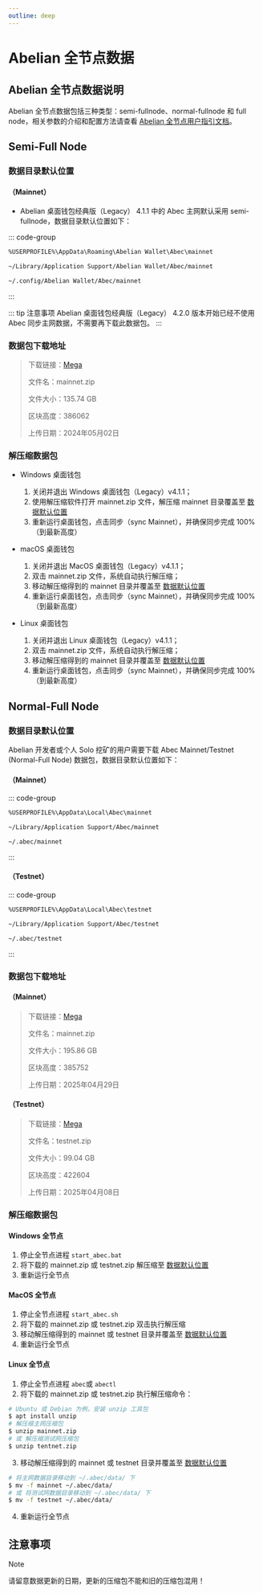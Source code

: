 ```yaml
---
outline: deep
---
```


# Abelian 全节点数据

## Abelian 全节点数据说明

Abelian 全节点数据包括三种类型：semi-fullnode、normal-fullnode 和 full node，相关参数的介绍和配置方法请查看 [Abelian 全节点用户指引文档](/zh/guide/cli-full-node#_2-配置-abec)。

## Semi-Full Node

### 数据目录默认位置

#### （Mainnet）

- Abelian 桌面钱包经典版（Legacy） 4.1.1 中的 Abec 主网默认采用 semi-fullnode，数据目录默认位置如下：

::: code-group

```txt [Windows]
%USERPROFILE%\AppData\Roaming\Abelian Wallet\Abec\mainnet
```

```txt [MacOS]
~/Library/Application Support/Abelian Wallet/Abec/mainnet
```

```txt [Linux]
~/.config/Abelian Wallet/Abec/mainnet
```
:::

::: tip 注意事项
Abelian 桌面钱包经典版（Legacy） 4.2.0 版本开始已经不使用 Abec 同步主网数据，不需要再下载此数据包。
:::

### 数据包下载地址

> 下载链接：[Mega](https://mega.nz/file/tzVAHbyR#UsDY4lKMhEn0W0O_XUimOngMzksuvnj1yGrCWDfI0mE)
> 
> 文件名：mainnet.zip
> 
> 文件大小：135.74 GB
> 
> 区块高度：386062
> 
> 上传日期：2024年05月02日

### 解压缩数据包

- Windows 桌面钱包
  1. 关闭并退出 Windows 桌面钱包（Legacy）v4.1.1；
  2. 使用解压缩软件打开 mainnet.zip 文件，解压缩 mainnet 目录覆盖至 [数据默认位置](#数据目录默认位置)
  3. 重新运行桌面钱包，点击同步（sync Mainnet），并确保同步完成 100%（到最新高度）

- macOS 桌面钱包
  1. 关闭并退出 MacOS 桌面钱包（Legacy）v4.1.1；
  2. 双击 mainnet.zip 文件，系统自动执行解压缩；
  3. 移动解压缩得到的 mainnet 目录并覆盖至 [数据默认位置](#数据目录默认位置)
  4. 重新运行桌面钱包，点击同步（sync Mainnet），并确保同步完成 100%（到最新高度）

- Linux 桌面钱包
  1. 关闭并退出 Linux 桌面钱包（Legacy）v4.1.1；
  2. 双击 mainnet.zip 文件，系统自动执行解压缩；
  3. 移动解压缩得到的 mainnet 目录并覆盖至 [数据默认位置](#数据目录默认位置)
  4. 重新运行桌面钱包，点击同步（sync Mainnet），并确保同步完成 100%（到最新高度）

## Normal-Full Node

### 数据目录默认位置

Abelian 开发者或个人 Solo 挖矿的用户需要下载 Abec Mainnet/Testnet (Normal-Full Node) 数据包，数据目录默认位置如下：

#### （Mainnet）
::: code-group

```txt [Windows]
%USERPROFILE%\AppData\Local\Abec\mainnet
```

```txt [MacOS]
~/Library/Application Support/Abec/mainnet
```

```txt [Linux]
~/.abec/mainnet
```
:::

#### （Testnet）

::: code-group

```txt [Windows]
%USERPROFILE%\AppData\Local\Abec\testnet
```

```txt [MacOS]
~/Library/Application Support/Abec/testnet
```

```txt [Linux]
~/.abec/testnet
```
:::

### 数据包下载地址

#### （Mainnet）

> 下载链接：[Mega](https://mega.nz/file/wydjFZxL#aVfZjBWQlYEnwiLkC4N95WOH60cbML-kEpKVZzZdjFY)
> 
> 文件名：mainnet.zip
> 
> 文件大小：195.86 GB
> 
> 区块高度：385752
> 
> 上传日期：2025年04月29日

#### （Testnet）

> 下载链接：[Mega](https://mega.nz/file/Yvs0VDAL#UfIcwgB37sEMT31rjVZCZVZSj_5eKAYmaKalnd2sMrI)
> 
> 文件名：testnet.zip
> 
> 文件大小：99.04 GB
>
> 区块高度：422604
>
> 上传日期：2025年04月08日

###  解压缩数据包

#### Windows 全节点

1. 停止全节点进程 `start_abec.bat`
2. 将下载的 mainnet.zip 或 testnet.zip 解压缩至 [数据默认位置](#数据目录默认位置-1)
3. 重新运行全节点

#### MacOS 全节点

1. 停止全节点进程 `start_abec.sh`
2. 将下载的 mainnet.zip 或 testnet.zip 双击执行解压缩
3. 移动解压缩得到的 mainnet 或 testnet 目录并覆盖至 [数据默认位置](#数据目录默认位置-1)
4. 重新运行全节点

#### Linux 全节点
1. 停止全节点进程 `abec`或 `abectl`
2. 将下载的 mainnet.zip 或 testnet.zip 执行解压缩命令：
```bash
# Ubuntu 或 Debian 为例，安装 unzip 工具包
$ apt install unzip
# 解压缩主网压缩包
$ unzip mainnet.zip
# 或 解压缩测试网压缩包
$ unzip tentnet.zip
```
3. 移动解压缩得到的 mainnet 或 testnet 目录并覆盖至 [数据默认位置](#数据目录默认位置-1) 
```bash
# 将主网数据目录移动到 ~/.abec/data/ 下
$ mv -f mainnet ~/.abec/data/
# 或 将测试网数据目录移动到 ~/.abec/data/ 下
$ mv -f testnet ~/.abec/data/
```
4. 重新运行全节点

## 注意事项

> [!NOTE]
> 请留意数据更新的日期，更新的压缩包不能和旧的压缩包混用！
